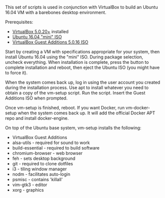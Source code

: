 This set of scripts is used in conjunction with VirtualBox to build an
Ubuntu 16.04 VM with a barebones desktop environment.

Prerequisites:
  * [VirtualBox 5.0.20+][1] installed
  * [Ubuntu 16.04 "mini" ISO][2]
  * [VirtualBox Guest Additions 5.0.16 ISO][3]

Start by creating a VM with specifications appropriate for your system,
then install Ubuntu 16.04 using the "mini" ISO. During package
selection, uncheck everything. When installation is complete, press the
button to complete installation and reboot, then eject the Ubuntu ISO
(you might have to force it).

When the system comes back up, log in using the user account you created
during the installation process. Use apt to install whatever you need to
obtain a copy of the vm-setup script. Run the script. Insert the Guest
Additions ISO when prompted.

Once vm-setup is finished, reboot. If you want Docker, run
vm-docker-setup when the system comes back up. It will add the official
Docker APT repo and install docker-engine.

On top of the Ubuntu base system, vm-setup installs the following:
  * VirtualBox Guest Additions
  * alsa-utils - required for sound to work
  * build-essential - required to build software
  * chromium-browser - web browser
  * feh - sets desktop background
  * git - required to clone dotfiles
  * i3 - tiling window manager
  * nodm - facilitates auto-login
  * psmisc - contains 'killall'
  * vim-gtk3 - editor
  * xorg - graphics

[1]: https://www.virtualbox.org/wiki/Downloads
[2]: http://archive.ubuntu.com/ubuntu/dists/xenial/main/installer-amd64/current/images/netboot/mini.iso
[3]: http://download.virtualbox.org/virtualbox/5.0.16/VBoxGuestAdditions_5.0.16.iso

